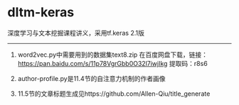# dltm-keras
深度学习与文本挖掘课程讲义，采用tf.keras 2.1版

--------------------------------------------
1. word2vec.py中需要用到的数据集text8.zip 在百度网盘下载，链接：https://pan.baidu.com/s/11p78VgrGbb0O32l7iwjIkg 
提取码：r8s6 

2. author-profile.py是11.4节的自注意力机制的作者画像

3. 11.5节的文章标题生成见https://github.com/Allen-Qiu/title_generate

